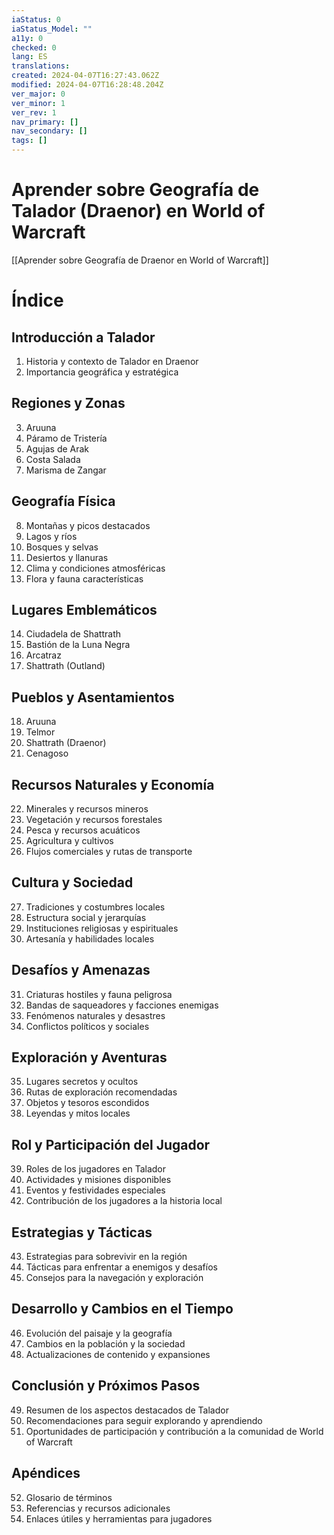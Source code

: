 ```yaml
---
iaStatus: 0
iaStatus_Model: ""
a11y: 0
checked: 0
lang: ES
translations: 
created: 2024-04-07T16:27:43.062Z
modified: 2024-04-07T16:28:48.204Z
ver_major: 0
ver_minor: 1
ver_rev: 1
nav_primary: []
nav_secondary: []
tags: []
---
```

# Aprender sobre Geografía de Talador (Draenor) en World of Warcraft

[[Aprender sobre Geografía de Draenor en World of Warcraft]]

# Índice

## Introducción a Talador
1. Historia y contexto de Talador en Draenor
2. Importancia geográfica y estratégica

## Regiones y Zonas
3. Aruuna
4. Páramo de Tristería
5. Agujas de Arak
6. Costa Salada
7. Marisma de Zangar

## Geografía Física
8. Montañas y picos destacados
9. Lagos y ríos
10. Bosques y selvas
11. Desiertos y llanuras
12. Clima y condiciones atmosféricas
13. Flora y fauna características

## Lugares Emblemáticos
14. Ciudadela de Shattrath
15. Bastión de la Luna Negra
16. Arcatraz
17. Shattrath (Outland)

## Pueblos y Asentamientos
18. Aruuna
19. Telmor
20. Shattrath (Draenor)
21. Cenagoso

## Recursos Naturales y Economía
22. Minerales y recursos mineros
23. Vegetación y recursos forestales
24. Pesca y recursos acuáticos
25. Agricultura y cultivos
26. Flujos comerciales y rutas de transporte

## Cultura y Sociedad
27. Tradiciones y costumbres locales
28. Estructura social y jerarquías
29. Instituciones religiosas y espirituales
30. Artesanía y habilidades locales

## Desafíos y Amenazas
31. Criaturas hostiles y fauna peligrosa
32. Bandas de saqueadores y facciones enemigas
33. Fenómenos naturales y desastres
34. Conflictos políticos y sociales

## Exploración y Aventuras
35. Lugares secretos y ocultos
36. Rutas de exploración recomendadas
37. Objetos y tesoros escondidos
38. Leyendas y mitos locales

## Rol y Participación del Jugador
39. Roles de los jugadores en Talador
40. Actividades y misiones disponibles
41. Eventos y festividades especiales
42. Contribución de los jugadores a la historia local

## Estrategias y Tácticas
43. Estrategias para sobrevivir en la región
44. Tácticas para enfrentar a enemigos y desafíos
45. Consejos para la navegación y exploración

## Desarrollo y Cambios en el Tiempo
46. Evolución del paisaje y la geografía
47. Cambios en la población y la sociedad
48. Actualizaciones de contenido y expansiones

## Conclusión y Próximos Pasos
49. Resumen de los aspectos destacados de Talador
50. Recomendaciones para seguir explorando y aprendiendo
51. Oportunidades de participación y contribución a la comunidad de World of Warcraft

## Apéndices
52. Glosario de términos
53. Referencias y recursos adicionales
54. Enlaces útiles y herramientas para jugadores
